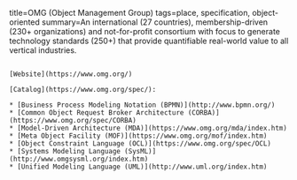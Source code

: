 title=OMG (Object Management Group)
tags=place, specification, object-oriented
summary=An international (27 countries), membership-driven (230+ organizations) and not-for-profit consortium with focus to generate technology standards (250+) that provide quantifiable real-world value to all vertical industries.
~~~~~~

[Website](https://www.omg.org/)

[Catalog](https://www.omg.org/spec/):

* [Business Process Modeling Notation (BPMN)](http://www.bpmn.org/)
* [Common Object Request Broker Architecture (CORBA)](https://www.omg.org/spec/CORBA)
* [Model-Driven Architecture (MDA)](https://www.omg.org/mda/index.htm)
* [Meta Object Facility (MOF)](https://www.omg.org/mof/index.htm)
* [Object Constraint Language (OCL)](https://www.omg.org/spec/OCL)
* [Systems Modeling Language (SysML)](http://www.omgsysml.org/index.htm)
* [Unified Modeling Language (UML)](http://www.uml.org/index.htm)

